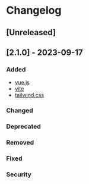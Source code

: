 
# Changelog

  

## [Unreleased]

  

## [2.1.0] - 2023-09-17

  

### Added

- [vue.js](http://vuejs.org)
- [vite](https://vite-ruby.netlify.app/)
- [tailwind.css](https://tailwindui.com/)
  

### Changed

  
  

### Deprecated

  
  

### Removed

  
  

### Fixed

  
  

### Security